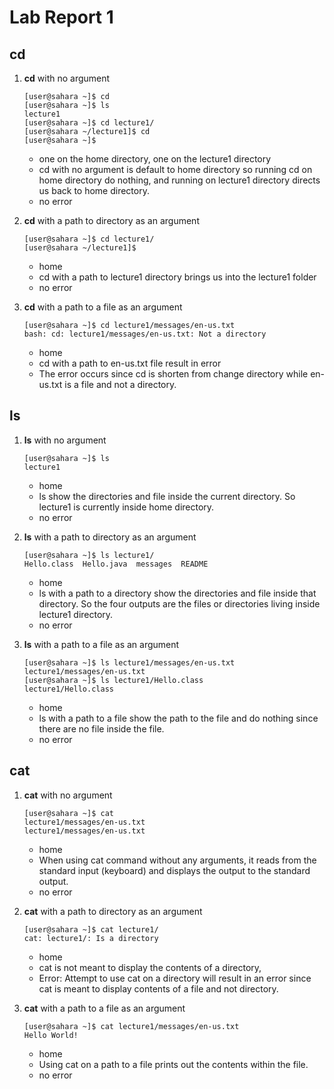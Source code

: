 # Lab Report 1

## cd
1. **cd** with no argument
   ```
   [user@sahara ~]$ cd
   [user@sahara ~]$ ls
   lecture1
   [user@sahara ~]$ cd lecture1/
   [user@sahara ~/lecture1]$ cd
   [user@sahara ~]$
   ```
   * one on the home directory, one on the lecture1 directory
   * cd with no argument is default to home directory so running cd on home directory do nothing, and running on lecture1 directory directs us back to home directory.
   * no error
   
2. **cd** with a path to directory as an argument
   ```
   [user@sahara ~]$ cd lecture1/
   [user@sahara ~/lecture1]$
   ```
   * home
   * cd with a path to lecture1 directory brings us into the lecture1 folder
   * no error

3. **cd** with a path to a file as an argument
    ```
   [user@sahara ~]$ cd lecture1/messages/en-us.txt
    bash: cd: lecture1/messages/en-us.txt: Not a directory
   ```
   * home
   * cd with a path to en-us.txt file result in error
   * The error occurs since cd is shorten from change directory while en-us.txt is a file and not a directory.
  
## ls
1. **ls** with no argument
   ```
   [user@sahara ~]$ ls
   lecture1
   ```
   * home
   * ls show the directories and file inside the current directory. So lecture1 is currently inside home directory.
   * no error
     
2. **ls** with a path to directory as an argument
   ```
   [user@sahara ~]$ ls lecture1/
   Hello.class  Hello.java  messages  README
   ```
   * home
   * ls with a path to a directory show the directories and file inside that directory. So the four outputs are the files or directories living inside lecture1 directory.
   * no error
     
3. **ls** with a path to a file as an argument
   ```
   [user@sahara ~]$ ls lecture1/messages/en-us.txt
   lecture1/messages/en-us.txt
   [user@sahara ~]$ ls lecture1/Hello.class 
   lecture1/Hello.class
   ```
   * home
   * ls with a path to a file show the path to the file and do nothing since there are no file inside the file.
   * no error

## cat
1. **cat** with no argument
   ```
   [user@sahara ~]$ cat
   lecture1/messages/en-us.txt
   lecture1/messages/en-us.txt
   ```
   * home
   * When using cat command without any arguments, it reads from the standard input (keyboard) and displays the output to the standard output.
   * no error
     
2. **cat** with a path to directory as an argument
   ```
   [user@sahara ~]$ cat lecture1/
   cat: lecture1/: Is a directory
   ```
   * home
   * cat is not meant to display the contents of a directory,
   * Error: Attempt to use cat on a directory will result in an error since cat is meant to display contents of a file and not directory.
     
3. **cat** with a path to a file as an argument
   ```
   [user@sahara ~]$ cat lecture1/messages/en-us.txt 
   Hello World!
   ```
   * home
   * Using cat on a path to a file prints out the contents within the file.
   * no error
